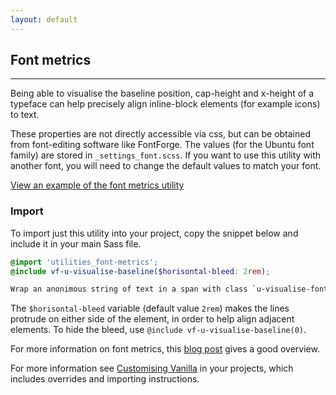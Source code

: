 ```yaml
---
layout: default
---
```


## Font metrics

<hr>

Being able to visualise the baseline position, cap-height and x-height of a typeface can help precisely align inline-block elements (for example icons) to text.

These properties are not directly accessible via css, but can be obtained from font-editing software like FontForge. The values (for the Ubuntu font family) are stored in `_settings_font.scss`. If you want to use this utility with another font, you will need to change the default values to match your font.

<a href="/examples/utilities/font-metrics/"
    class="js-example">
View an example of the font metrics utility
</a>

### Import

To import just this utility into your project, copy the snippet below and include it in your main Sass file.

```scss
@import 'utilities_font-metrics';
@include vf-u-visualise-baseline($horisontal-bleed: 2rem);
```

```html
Wrap an anonimous string of text in a span with class `u-visualise-font-metrics`.
```

The `$horisontal-bleed` variable (default value `2rem`) makes the lines protrude on either side of the element, in order to help align adjacent elements. To hide the bleed, use `@include vf-u-visualise-baseline(0)`.

For more information on font metrics, this <a class="p-link--external" href="http://iamvdo.me/en/blog/css-font-metrics-line-height-and-vertical-align">blog post</a> gives a good overview.

For more information see [Customising Vanilla](/customising-vanilla/) in your projects, which includes overrides and importing instructions.
